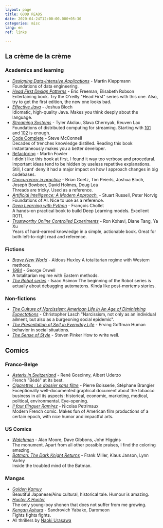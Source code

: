 ```yaml
---
layout: page
title: GOOD READS
date: 2020-04-24T12:00:00.000+05:30
categories: misc
lang: en
ref: links

---
```

## La crème de la crème

### Academics and learning

* [_Designing Data-Intensive Applications_](https://dataintensive.net/) - Martin Kleppmann  
  Foundations of data engineering.
* [_Head First Design Patterns_](https://www.goodreads.com/book/show/58128.Head_First_Design_Patterns) -  Eric Freeman, Elisabeth Robson  
  Entertaining book. Try the O'reilly "Head First" series with this one. Also, try to get the first edition, the new one looks bad.
* [_Effective Java_](https://www.goodreads.com/book/show/34927404-effective-java) - Joshua Bloch  
  Idiomatic, high-quality Java. Makes you think deeply about the language.
* [_Streaming Systems_](http://streamingsystems.net/) - Tyler Akdiau, Slava Chernyak, Reuven Lax  
  Foundations of distributed computing for streaming. Starting with [101](https://www.oreilly.com/radar/the-world-beyond-batch-streaming-101/) and [102](https://www.oreilly.com/radar/the-world-beyond-batch-streaming-102/) is enough.
* [Code Complete](https://www.goodreads.com/book/show/4845.Code_Complete) - Steve McConnell  
  Decades of trenches knowledge distilled. Reading this book instantaneously makes you a better developer.
* [Refactoring](https://www.goodreads.com/book/show/44936.Refactoring "Refactoring") - Martin Fowler  
  I didn't like this book at first. I found it way too verbose and procedural. Important ideas tend to be hidden by useless repetitive explanations. Still, I cant' deny it had a major impact on how I approach changes in big codebases.
* [_Concurrency in practice_](https://www.goodreads.com/book/show/127932.Java_Concurrency_in_Practice) - Brian Goetz, Tim Peierls, Joshua Bloch, Joseph Bowbeer, David Holmes, Doug Lea  
  Threads are tricky. Used as a reference.
* [_Artificial Intelligence: A Modern Approach,_](http://aima.cs.berkeley.edu/) - Stuart Russell, Peter Norvig  
  Foundations of AI. Nice to use as a reference.
* [_Deep Learning with Python_](https://www.manning.com/books/deep-learning-with-python) - François Chollet  
  A hands-on practical book to build Deep Learning models. Excellent ROTI.
* [_Trustworthy Online Controlled Experiments_](https://www.goodreads.com/book/show/51635906-trustworthy-online-controlled-experiments) - Ron Kohavi, Diane Tang, Ya Xu  
  Years of hard-earned knowledge in a simple, actionable book. Great for both left-to-right read and reference.

### Fictions

* [_Brave New World_](https://www.goodreads.com/book/show/5129.Brave_New_World) - Aldous Huxley
  A totalitarian regime with Western methods.
* [_1984_](https://www.goodreads.com/book/show/40961427-1984?from_search=true&from_srp=true&qid=zY0FCMwHcw&rank=1) - George Orwell  
  A totalitarian regime with Eastern methods.
* [_The Robot series_](https://www.goodreads.com/book/show/41804.I_Robot?from_search=true&from_srp=true&qid=6G5binNbho&rank=1) - Isaac Asimov
  The beginning of the Robot series is actually about debugging automatons. Kinda like post-mortems stories.

### Non-fictions

* [_The Culture of Narcissism: American Life in An Age of Diminishing Expectations_](https://www.goodreads.com/book/show/38212112-the-culture-of-narcissism?from_search=true&from_srp=true&qid=0gJHo8AKXV&rank=1) - Christopher Lasch "Narcissism, not only as an individual ailment, but also as a burgeoning social epidemic".
* [_The Presentation of Self in Everyday Life_](https://www.goodreads.com/book/show/931984.The_Presentation_of_Self_in_Everyday_Life?from_search=true&from_srp=true&qid=oj77vP9xfB&rank=1) - Erving Goffman Human behavior in social situations.
* [_The Sense of Style_](https://www.goodreads.com/book/show/20821371-the-sense-of-style?from_search=true&from_srp=true&qid=9kYYA7O5Jr&rank=1) - Steven Pinker How to write well.

## Comics

### Franco-Belge

* [_Asterix in Switzerland_](https://www.goodreads.com/book/show/122438.Asterix_in_Switzerland) - René Goscinny, Albert Uderzo  
  French "Bédé" at its best.
* [_Cigarettes : Le dossier sans filtre_](https://www.goodreads.com/book/show/52723789-cigarettes) - Pierre Boisserie, Stéphane Brangier  
  Exceptionally well-documented graphical document about the tobacco business in all its aspects: historical, economic, marketing, medical, political, environmental. Eye-opening.
* [_Il faut flinguer Ramirez_](https://www.goodreads.com/book/show/40390595-il-faut-flinguer-ramirez) - Nicolas Petrimaux  
  Modern French comic. Makes fun of American film productions of a certain epoch, with nice humor and impactful arts.

### US Comics

* [_Watchmen_](https://www.goodreads.com/book/show/472331.Watchmen) - Alan Moore, Dave Gibbons, John Higgins  
  The monument. Apart from all other possible praises, I find the coloring amazing.
* [_Batman: The Dark Knight Returns_](https://www.goodreads.com/book/show/59960.Batman) - Frank Miller, Klaus Janson, Lynn Varley  
  Inside the troubled mind of the Batman.

### Mangas

* [_Golden Kamuy_](https://www.goodreads.com/book/show/32919052-golden-kamuy-vol-1)  
  Beautiful Japanese/Ainu cultural, historical tale. Humour is amazing.
* [_Hunter X Hunter_](https://www.goodreads.com/book/show/1493253.Hunter_x_Hunter_Vol_01)  
  The only young-boy shonen that does not suffer from me growing.
* [_Kengan Ashura_](https://www.goodreads.com/book/show/35235685-kengan-ashura) - Sandrovich Yabako, Daromeon  
  Fights fights fights.
* All thrillers by [Naoki Urasawa](https://www.goodreads.com/author/show/294649.Naoki_Urasawa)